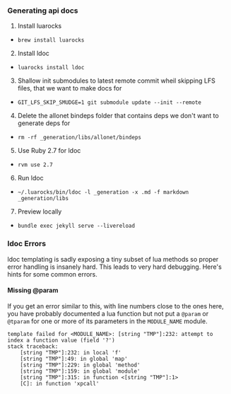 ### Generating api docs

1. Install luarocks 
 - `brew install luarocks`
2. Install ldoc 
 - `luarocks install ldoc`
3. Shallow init submodules to latest remote commit wheil skipping LFS files, that we want to make docs for
 - `GIT_LFS_SKIP_SMUDGE=1 git submodule update --init --remote`
4. Delete the allonet bindeps folder that contains deps we don't want to generate deps for 
 - `rm -rf _generation/libs/allonet/bindeps`
5. Use Ruby 2.7 for ldoc
 - `rvm use 2.7`
6. Run ldoc
 - `~/.luarocks/bin/ldoc -l _generation -x .md -f markdown _generation/libs`
7. Preview locally
 - `bundle exec jekyll serve --livereload`


### ldoc Errors

ldoc templating is sadly exposing a tiny subset of lua methods so proper error handling is insanely hard. This leads to very hard debugging. Here's hints for some common errors.

#### Missing @param

If you get an error similar to this, with line numbers close to the ones here, you have probably documented a lua function but not put a `@param` or `@tparam` for one or more of its parameters in the `MODULE_NAME` module.

```
template failed for <MODULE_NAME>: [string "TMP"]:232: attempt to index a function value (field '?')
stack traceback:
	[string "TMP"]:232: in local 'f'
	[string "TMP"]:49: in global 'map'
	[string "TMP"]:229: in global 'method'
	[string "TMP"]:159: in global 'module'
	[string "TMP"]:315: in function <[string "TMP"]:1>
	[C]: in function 'xpcall'
```